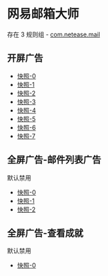 # 网易邮箱大师

存在 3 规则组 - [com.netease.mail](/src/apps/com.netease.mail.ts)

## 开屏广告

- [快照-0](https://i.gkd.li/import/12893573)
- [快照-1](https://i.gkd.li/import/12923776)
- [快照-2](https://i.gkd.li/import/13195662)
- [快照-3](https://i.gkd.li/import/12818335)
- [快照-4](https://i.gkd.li/import/13206298)
- [快照-5](https://i.gkd.li/import/13207736)
- [快照-6](https://i.gkd.li/import/12999739)
- [快照-7](https://i.gkd.li/import/14046124)

## 全屏广告-邮件列表广告

默认禁用

- [快照-0](https://i.gkd.li/import/12664070)
- [快照-1](https://i.gkd.li/import/12999833)
- [快照-2](https://i.gkd.li/import/12999841)

## 全屏广告-查看成就

默认禁用

- [快照-0](https://i.gkd.li/import/13876817)
